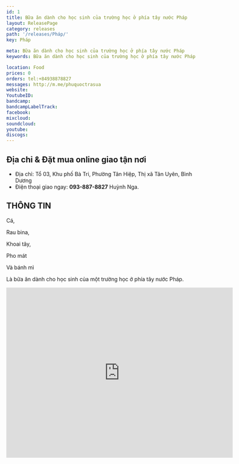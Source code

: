 ```yaml
---
id: 1
title: Bữa ăn dành cho học sinh của trường học ở phía tây nước Pháp
layout: ReleasePage
category: releases
path: '/releases/Pháp/'
key: Pháp

meta: Bữa ăn dành cho học sinh của trường học ở phía tây nước Pháp
keywords: Bữa ăn dành cho học sinh của trường học ở phía tây nước Pháp

location: Food
prices: 0
orders: tel:+84938878827
messages: http://m.me/phuquoctrasua
website: 
YoutubeID: 
bandcamp: 
bandcampLabelTrack: 
facebook: 
mixcloud: 
soundcloud: 
youtube: 
discogs: 
---
```


## Địa chỉ & Đặt mua online giao tận nơi

- Địa chỉ: Tổ 03, Khu phố Bà Tri, Phường Tân Hiệp, Thị xã Tân Uyên, Bình Dương
- Điện thoại giao ngay: **093-887-8827** Huỳnh Nga.


## THÔNG TIN

Cá, 

Rau bina, 

Khoai tây, 

Pho mát 

Và bánh mì 

Là bữa ăn dành cho học sinh của một trường học ở phía tây nước Pháp. 


<iframe src="https://www.google.com/maps/embed?pb=!1m18!1m12!1m3!1d3903.5206297295786!2d108.42435001468259!3d11.938412391539552!2m3!1f0!2f0!3f0!3m2!1i1024!2i768!4f13.1!3m3!1m2!1s0x31716ccd5b5a6b85%3A0x3048808e27ec907a!2sHO%C3%80NG+PHONG+Hotel!5e0!3m2!1svi!2sus!4v1533744981277" width="600" height="450" frameborder="0" style="border:0" allowfullscreen></iframe>